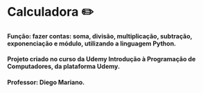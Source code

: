 # Calculadora :pencil2:

#### Função: fazer contas: soma, divisão, multiplicação, subtração, exponenciação e módulo, utilizando a linguagem Python.

#### Projeto criado no curso da Udemy Introdução à Programação de Computadores, da plataforma Udemy.

#### Professor: Diego Mariano.

